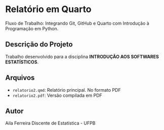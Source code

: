 # Relatório em Quarto 

Fluxo de Trabalho: Integrando Git, GitHub e Quarto com Introdução à Programação em Python.

## Descrição do Projeto
Trabalho desenvolvido para a disciplina **INTRODUÇÃO AOS SOFTWARES ESTATÍSTICOS**.

## Arquivos

- `relatorio2.qmd`: Relatório principal. No formato PDF
- `relatorio2.pdf`:  Versão compilada em PDF

## Autor

Aila Ferreira
Discente de Estatística - UFPB
